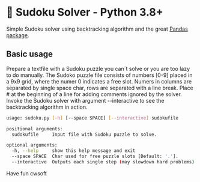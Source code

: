 # 👀 Sudoku Solver - Python 3.8+

Simple Sudoku solver using backtracking algorithm and the great [Pandas package](https://pandas.pydata.org/docs/).

## Basic usage
Prepare a textfile with a Sudoku puzzle you can´t solve or you are too lazy to do manually. The Sudoko puzzle file consists of numbers [0-9] placed in a 9x9 grid, where the numer 0 indicates a free slot. Numers in columns are separated by single space char, rows are separated with a line break. Place # at the beginning of a line for adding comments ignored by the solver. Invoke the Sudoku solver with argument --interactive to see the backtracking algorithm in action.

```bash
usage: sudoku.py [-h] [--space SPACE] [--interactive] sudokufile

positional arguments:
  sudokufile     Input file with Sudoku puzzle to solve.

optional arguments:
  -h, --help     show this help message and exit
  --space SPACE  Char used for free puzzle slots [Default: '.'].
  --interactive  Outputs each single step (may slowdown hard problems).
```

Have fun 
cwsoft